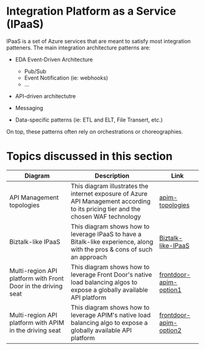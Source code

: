 # Integration Platform as a Service (IPaaS)

IPaaS is a set of Azure services that are meant to satisfy most integration patteners. The main integration architecture patterns are:

- EDA Event-Driven Architecture
    - Pub/Sub
    - Event Notification (ie: webhooks)
    - ...
    
- API-driven architectutre
- Messaging
- Data-specific patterns (ie: ETL and ELT, File Transert, etc.)

On top, these patterns often rely on orchestrations or choreographies.

# Topics discussed in this section

| Diagram | Description |Link
| ----------- | ----------- | ----------- |
| API Management topologies | This diagram illustrates the internet exposure of Azure API Management according to its pricing tier and the chosen WAF technology|[apim-topologies](./api%20management/topologies.md) |
| Biztalk-like IPaaS | This diagram shows how to leverage IPaaS to have a Bitalk-like experience, along with the pros & cons of such an approach|[Biztalk-like-IPaaS](./patterns/biztalk-like-IPaaS-pattern.md) |
| Multi-region API platform with Front Door in the driving seat| This diagram shows how to leverage Front Door's native load balancing algos to expose a globally available API platform|[frontdoor-apim-option1](./api%20management/multi-region-setup/frontdoorapim1.md) |
| Multi-region API platform with APIM in the driving seat| This diagram shows how to leverage APIM's native load balancing algo to expose a globally available API platform|[frontdoor-apim-option2](./api%20management/multi-region-setup/frontdoorapim2.md) |